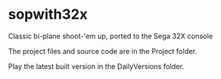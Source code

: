 # sopwith32x
Classic bi-plane shoot-'em up, ported to the Sega 32X console

The project files and source code are in the Project folder.

Play the latest built version in the DailyVersions folder.
